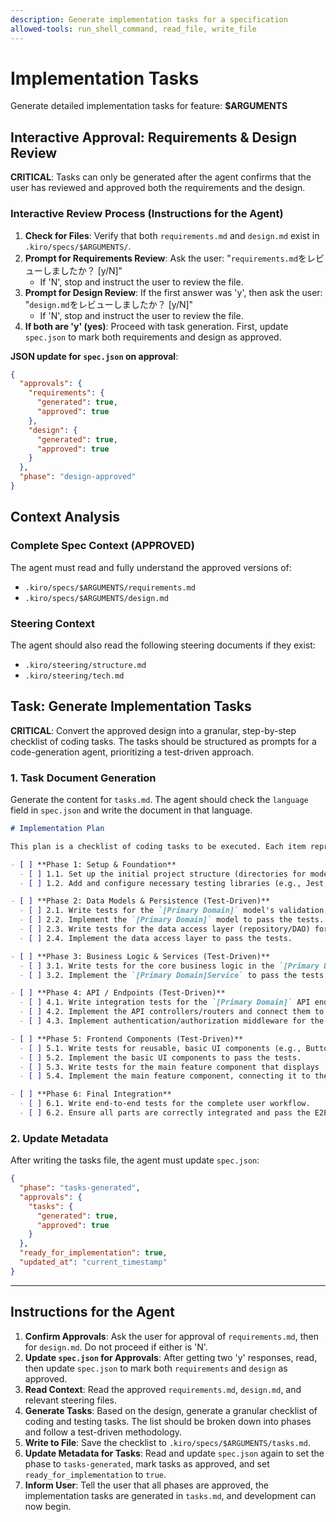 ```yaml
---
description: Generate implementation tasks for a specification
allowed-tools: run_shell_command, read_file, write_file
---
```


# Implementation Tasks

Generate detailed implementation tasks for feature: **$ARGUMENTS**

## Interactive Approval: Requirements & Design Review

**CRITICAL**: Tasks can only be generated after the agent confirms that the user has reviewed and approved both the requirements and the design.

### Interactive Review Process (Instructions for the Agent)
1.  **Check for Files**: Verify that both `requirements.md` and `design.md` exist in `.kiro/specs/$ARGUMENTS/`.
2.  **Prompt for Requirements Review**: Ask the user: "`requirements.md`をレビューしましたか？ [y/N]"
    *   If 'N', stop and instruct the user to review the file.
3.  **Prompt for Design Review**: If the first answer was 'y', then ask the user: "`design.md`をレビューしましたか？ [y/N]"
    *   If 'N', stop and instruct the user to review the file.
4.  **If both are 'y' (yes)**: Proceed with task generation. First, update `spec.json` to mark both requirements and design as approved.

**JSON update for `spec.json` on approval**:
```json
{
  "approvals": {
    "requirements": {
      "generated": true,
      "approved": true
    },
    "design": {
      "generated": true,
      "approved": true
    }
  },
  "phase": "design-approved"
}
```

## Context Analysis

### Complete Spec Context (APPROVED)
The agent must read and fully understand the approved versions of:
-   `.kiro/specs/$ARGUMENTS/requirements.md`
-   `.kiro/specs/$ARGUMENTS/design.md`

### Steering Context
The agent should also read the following steering documents if they exist:
-   `.kiro/steering/structure.md`
-   `.kiro/steering/tech.md`

## Task: Generate Implementation Tasks

**CRITICAL**: Convert the approved design into a granular, step-by-step checklist of coding tasks. The tasks should be structured as prompts for a code-generation agent, prioritizing a test-driven approach.

### 1. Task Document Generation
Generate the content for `tasks.md`. The agent should check the `language` field in `spec.json` and write the document in that language.

```markdown
# Implementation Plan

This plan is a checklist of coding tasks to be executed. Each item represents a prompt for a code-generation agent.

- [ ] **Phase 1: Setup & Foundation**
  - [ ] 1.1. Set up the initial project structure (directories for models, services, controllers) based on `design.md`.
  - [ ] 1.2. Add and configure necessary testing libraries (e.g., Jest, pytest).

- [ ] **Phase 2: Data Models & Persistence (Test-Driven)**
  - [ ] 2.1. Write tests for the `[Primary Domain]` model's validation and business logic.
  - [ ] 2.2. Implement the `[Primary Domain]` model to pass the tests.
  - [ ] 2.3. Write tests for the data access layer (repository/DAO) for the `[Primary Domain]` model.
  - [ ] 2.4. Implement the data access layer to pass the tests.

- [ ] **Phase 3: Business Logic & Services (Test-Driven)**
  - [ ] 3.1. Write tests for the core business logic in the `[Primary Domain]Service`.
  - [ ] 3.2. Implement the `[Primary Domain]Service` to pass the tests.

- [ ] **Phase 4: API / Endpoints (Test-Driven)**
  - [ ] 4.1. Write integration tests for the `[Primary Domain]` API endpoints (CRUD operations).
  - [ ] 4.2. Implement the API controllers/routers and connect them to the service layer to pass the tests.
  - [ ] 4.3. Implement authentication/authorization middleware for the API as specified in `design.md`.

- [ ] **Phase 5: Frontend Components (Test-Driven)**
  - [ ] 5.1. Write tests for reusable, basic UI components (e.g., Button, Input).
  - [ ] 5.2. Implement the basic UI components to pass the tests.
  - [ ] 5.3. Write tests for the main feature component that displays `[Primary Domain]` data.
  - [ ] 5.4. Implement the main feature component, connecting it to the API.

- [ ] **Phase 6: Final Integration**
  - [ ] 6.1. Write end-to-end tests for the complete user workflow.
  - [ ] 6.2. Ensure all parts are correctly integrated and pass the E2E tests.
```

### 2. Update Metadata
After writing the tasks file, the agent must update `spec.json`:
```json
{
  "phase": "tasks-generated",
  "approvals": {
    "tasks": {
      "generated": true,
      "approved": true
    }
  },
  "ready_for_implementation": true,
  "updated_at": "current_timestamp"
}
```

---

## Instructions for the Agent

1.  **Confirm Approvals**: Ask the user for approval of `requirements.md`, then for `design.md`. Do not proceed if either is 'N'.
2.  **Update `spec.json` for Approvals**: After getting two 'y' responses, read, then update `spec.json` to mark both `requirements` and `design` as approved.
3.  **Read Context**: Read the approved `requirements.md`, `design.md`, and relevant steering files.
4.  **Generate Tasks**: Based on the design, generate a granular checklist of coding and testing tasks. The list should be broken down into phases and follow a test-driven methodology.
5.  **Write to File**: Save the checklist to `.kiro/specs/$ARGUMENTS/tasks.md`.
6.  **Update Metadata for Tasks**: Read and update `spec.json` again to set the phase to `tasks-generated`, mark tasks as approved, and set `ready_for_implementation` to `true`.
7.  **Inform User**: Tell the user that all phases are approved, the implementation tasks are generated in `tasks.md`, and development can now begin.
